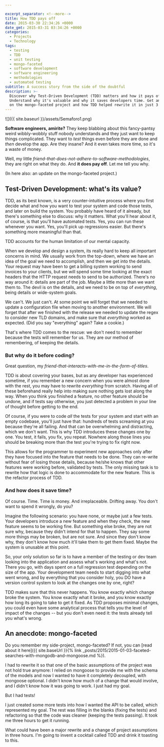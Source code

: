 ```yaml
---

excerpt_separator: <!--more-->
title: How TDD pays off
date: 2015-03-30 22:34:26 +0000
date_gmt: 2015-03-31 03:34:26 +0000
categories:
  - Projects
  - Technology
tags:
  - testing
  - TDD
  - unit testing
  - mongo-faceted
  - software development
  - software engineering
  - methodologies
  - automated testing
subtitle: A success story from the side of the doubtful
description: >-
  Discover why Test-Driven Development (TDD) matters and how it pays off.
  Understand why it's valuable and why it saves developers time. Get an update
  on the mongo-faceted project and how TDD helped rewrite it in just 3 hours.
---
```




![]({{ site.baseurl }}/assets/Semaforo1.png)

**Software engineers, amirite?** They keep blabbing about this fancy-pantsy weird wibbly-wobbly stuff nobody understands and they just want to keep things complicated. They want to _test_ things even before they are done and _then_ develop the app. Are they insane? And it even takes more time, so it's a waste of money.

Well, my little _friend-that-does-not-adhere-to-software-methodologies_, they are right on what they do. And **it does pay off**. Let me tell you why.

(In here also: an update on the mongo-faceted project.)

<!--more-->

## Test-Driven Development: what's its value?

TDD, as its best known, is a very counter-intuitive process where you first decide what and how you want to test your system and code those tests, and later on build the system. You probably have heard of it already, but there's something else to discuss: why it matters. What you'll hear about it, of course, is that you'll have automated tests. Yes, you can run these whenever you want. Yes, you'll pick up regressions easier. But there's something more meaningful than that.

TDD accounts for the human limitation of our mental capacity.

When we develop and design a system, its really hard to keep all important concerns in mind. We usually work from the top-down, where we have an idea of the goal we need to accomplish, and then we get into the details. Your request may have been to get a billing system working to send invoices to your clients, but we will spend some time looking at the exact headers that the HTTP request needs to send to be authorized. There's no way around it: details are part of the job. Maybe a little more than we want them to. The devil is on the details, and we need to be on top of _everything_, being details or wide-system goals.

We can't. We just can't. At some point we will forget that we needed to update a configuration file when moving to another environment. We will forget that after we finished with the release we needed to update the regex to consider new TLD domains, and make sure that _everything_ worked as expected. (Did you say "everything" again? Take a cookie.)

That's where TDD comes to the rescue: we don't need to remember because the tests will remember for us. They are our method of remembering, of keeping the details.

### But why do it before coding?

Great question, my _friend-that-interacts-with-me-in-the-form-of-titles_.

TDD is about covering your bases, but as any developer has experienced sometime, if you remember a new concern when you were almost done with the rest, you may have to rewrite _everything_ from scratch. Having all of these beforehand really help into making sure nothing gets lost along the way. When you think you finished a feature, no other feature should be undone, and if tests say otherwise, you just detected a problem in your line of thought before getting to the end.

Of course, if you were to code _all_ the tests for your system and start with an empty codebase, you'll just have that: hundreds of tests screaming at you because they're all failing. And that can be overwhelming and distracting, which we don't want. This is why TDD introduces these changes one by one. You test, it fails, you fix, you repeat. Nowhere along those lines you should be breaking more than the test you're trying to fix right now.

This allows for the programmer to experiment new approaches only after they have focused into the feature that needs to be done. They can re-write without fear of losing those details, because he/she knows that other features were working before, validated by tests. The only missing task is to rewrite how that logic is done to accommodate for the new feature. This is the refactor process of TDD.

### And how does it save time?

Of course. Time. Time is money. And irreplaceable. Drifting away. You don't want to spend it wrongly, do you?

Imagine the following scenario: you have none, or maybe just a few tests. Your developers introduce a new feature and when they check, the new feature seems to be working fine. But something else broke, they are not sure why, because they didn't intend for that to happen. They say some more things may be broken, but are not sure. And since they don't know why, they don't know how much it'll take them to get them fixed. Maybe the system is unusable at this point.

So, your only solution so far is to have a member of the testing or dev team looking into the application and assess what's working and what's not. There you go, with days spent on a full regression test depending on the size of the app. Your development team needs to start digging into what went wrong, and by everything that you consider holy, you DO have a version control system to look at the changes one by one, right?

TDD makes sure that this never happens. You know exactly which change broke the system. You know exactly what it broke, and you know exactly how long its going to take to get it fixed. As TDD proposes minimal changes, you could even have some analytical process that tells you the level of impact of the changes -- but you don't even need it: the tests already tell you what's wrong.

## An anecdote: mongo-faceted

Do you remember my side-project, mongo-faceted? If not, you can [read about it here]({{ site.baseUrl }}{% link _posts/2015/2015-01-03-faceted-searches-with-mongodb-and-mongoose.md %}).

I had to rewrite it so that one of the basic assumptions of the project was not hold true anymore: I relied on mongoose to provide me with the schema of the models and now I wanted to have it completely decoupled, with mongoose optional. I didn't know how much of a change that would involve, and I didn't know how it was going to work. I just had my goal.

But I had tests!

I just created some more tests into how I wanted the API to be called, which represented my goal. The rest was filling in the blanks (fixing the tests) and refactoring so that the code was cleaner (keeping the tests passing). It took me three hours to get it running.

What could have been a major rewrite and a change of project assumptions in three hours. I'm going to invent a cocktail called TDD and drink it toasting to this.
